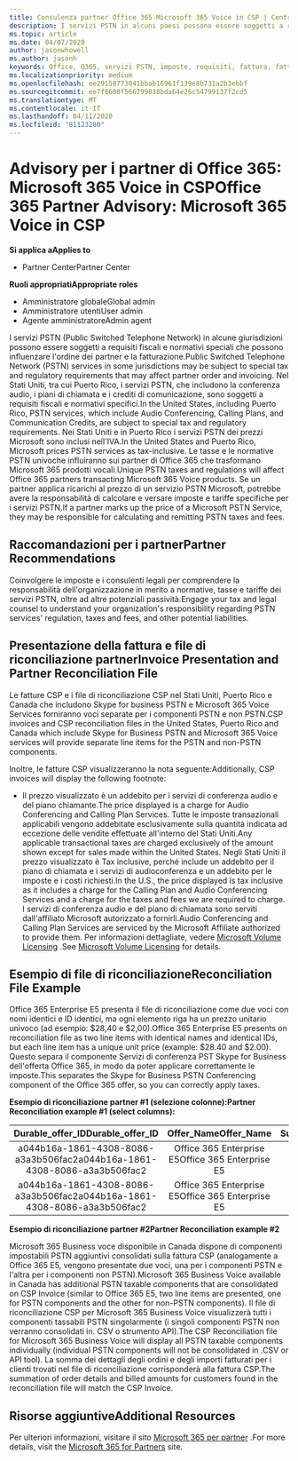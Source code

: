 ```yaml
---
title: Consulenza partner Office 365-Microsoft 365 Voice in CSP | Centro per i partner
description: I servizi PSTN in alcuni paesi possono essere soggetti a requisiti fiscali e normativi speciali che possono influenzare l'ordine e la fatturazione dei partner.
ms.topic: article
ms.date: 04/07/2020
author: jasonwhowell
ms.author: jasonh
keywords: Office, O365, servizi PSTN, imposte, requisiti, fattura, fatturazione
ms.localizationpriority: medium
ms.openlocfilehash: ee29158773041bbab16961f139e8b731a2b3ebbf
ms.sourcegitcommit: ee7f8600f566799838bda64e26c54799137f2cd5
ms.translationtype: MT
ms.contentlocale: it-IT
ms.lasthandoff: 04/11/2020
ms.locfileid: "81123280"
---
```

# <a name="office-365-partner-advisory-microsoft-365-voice-in-csp"></a><span data-ttu-id="4ae23-104">Advisory per i partner di Office 365: Microsoft 365 Voice in CSP</span><span class="sxs-lookup"><span data-stu-id="4ae23-104">Office 365 Partner Advisory: Microsoft 365 Voice in CSP</span></span>

<span data-ttu-id="4ae23-105">**Si applica a**</span><span class="sxs-lookup"><span data-stu-id="4ae23-105">**Applies to**</span></span>

- <span data-ttu-id="4ae23-106">Partner Center</span><span class="sxs-lookup"><span data-stu-id="4ae23-106">Partner Center</span></span>  

<span data-ttu-id="4ae23-107">**Ruoli appropriati**</span><span class="sxs-lookup"><span data-stu-id="4ae23-107">**Appropriate roles**</span></span>
-    <span data-ttu-id="4ae23-108">Amministratore globale</span><span class="sxs-lookup"><span data-stu-id="4ae23-108">Global admin</span></span>
-    <span data-ttu-id="4ae23-109">Amministratore utenti</span><span class="sxs-lookup"><span data-stu-id="4ae23-109">User admin</span></span>
-    <span data-ttu-id="4ae23-110">Agente amministratore</span><span class="sxs-lookup"><span data-stu-id="4ae23-110">Admin agent</span></span>

<span data-ttu-id="4ae23-111">I servizi PSTN (Public Switched Telephone Network) in alcune giurisdizioni possono essere soggetti a requisiti fiscali e normativi speciali che possono influenzare l'ordine dei partner e la fatturazione.</span><span class="sxs-lookup"><span data-stu-id="4ae23-111">Public Switched Telephone Network (PSTN) services in some jurisdictions may be subject to special tax and regulatory requirements that may affect partner order and invoicing.</span></span> <span data-ttu-id="4ae23-112">Nel Stati Uniti, tra cui Puerto Rico, i servizi PSTN, che includono la conferenza audio, i piani di chiamata e i crediti di comunicazione, sono soggetti a requisiti fiscali e normativi specifici.</span><span class="sxs-lookup"><span data-stu-id="4ae23-112">In the United States, including Puerto Rico, PSTN services, which include Audio Conferencing, Calling Plans, and Communication Credits, are subject to special tax and regulatory requirements.</span></span> <span data-ttu-id="4ae23-113">Nei Stati Uniti e in Puerto Rico i servizi PSTN dei prezzi Microsoft sono inclusi nell'IVA.</span><span class="sxs-lookup"><span data-stu-id="4ae23-113">In the United States and Puerto Rico, Microsoft prices PSTN services as tax-inclusive.</span></span>  <span data-ttu-id="4ae23-114">Le tasse e le normative PSTN univoche influiranno sui partner di Office 365 che trasformano Microsoft 365 prodotti vocali.</span><span class="sxs-lookup"><span data-stu-id="4ae23-114">Unique PSTN taxes and regulations will affect Office 365 partners transacting Microsoft 365 Voice products.</span></span>  <span data-ttu-id="4ae23-115">Se un partner applica ricarichi al prezzo di un servizio PSTN Microsoft, potrebbe avere la responsabilità di calcolare e versare imposte e tariffe specifiche per i servizi PSTN.</span><span class="sxs-lookup"><span data-stu-id="4ae23-115">If a partner marks up the price of a Microsoft PSTN Service, they may be responsible for calculating and remitting PSTN taxes and fees.</span></span>

## <a name="partner-recommendations"></a><span data-ttu-id="4ae23-116">Raccomandazioni per i partner</span><span class="sxs-lookup"><span data-stu-id="4ae23-116">Partner Recommendations</span></span>

<span data-ttu-id="4ae23-117">Coinvolgere le imposte e i consulenti legali per comprendere la responsabilità dell'organizzazione in merito a normative, tasse e tariffe dei servizi PSTN, oltre ad altre potenziali passività.</span><span class="sxs-lookup"><span data-stu-id="4ae23-117">Engage your tax and legal counsel to understand your organization's responsibility regarding PSTN services' regulation, taxes and fees, and other potential liabilities.</span></span>

## <a name="invoice-presentation-and-partner-reconciliation-file"></a><span data-ttu-id="4ae23-118">Presentazione della fattura e file di riconciliazione partner</span><span class="sxs-lookup"><span data-stu-id="4ae23-118">Invoice Presentation and Partner Reconciliation File</span></span>

<span data-ttu-id="4ae23-119">Le fatture CSP e i file di riconciliazione CSP nel Stati Uniti, Puerto Rico e Canada che includono Skype for business PSTN e Microsoft 365 Voice Services forniranno voci separate per i componenti PSTN e non PSTN.</span><span class="sxs-lookup"><span data-stu-id="4ae23-119">CSP invoices and CSP reconciliation files in the United States, Puerto Rico and Canada which include Skype for Business PSTN and Microsoft 365 Voice services will provide separate line items for the PSTN and non-PSTN components.</span></span>

<span data-ttu-id="4ae23-120">Inoltre, le fatture CSP visualizzeranno la nota seguente:</span><span class="sxs-lookup"><span data-stu-id="4ae23-120">Additionally, CSP invoices will display the following footnote:</span></span>

* <span data-ttu-id="4ae23-121">Il prezzo visualizzato è un addebito per i servizi di conferenza audio e del piano chiamante.</span><span class="sxs-lookup"><span data-stu-id="4ae23-121">The price displayed is a charge for Audio Conferencing and Calling Plan Services.</span></span>  <span data-ttu-id="4ae23-122">Tutte le imposte transazionali applicabili vengono addebitate esclusivamente sulla quantità indicata ad eccezione delle vendite effettuate all'interno del Stati Uniti.</span><span class="sxs-lookup"><span data-stu-id="4ae23-122">Any applicable transactional taxes are charged exclusively of the amount shown except for sales made within the United States.</span></span>  <span data-ttu-id="4ae23-123">Negli Stati Uniti il prezzo visualizzato è Tax inclusive, perché include un addebito per il piano di chiamata e i servizi di audioconferenza e un addebito per le imposte e i costi richiesti.</span><span class="sxs-lookup"><span data-stu-id="4ae23-123">In the U.S., the price displayed is tax inclusive as it includes a charge for the Calling Plan and Audio Conferencing Services and a charge for the taxes and fees we are required to charge.</span></span>  <span data-ttu-id="4ae23-124">I servizi di conferenza audio e del piano di chiamata sono serviti dall'affiliato Microsoft autorizzato a fornirli.</span><span class="sxs-lookup"><span data-stu-id="4ae23-124">Audio Conferencing and Calling Plan Services are serviced by the Microsoft Affiliate authorized to provide them.</span></span>  <span data-ttu-id="4ae23-125">Per informazioni dettagliate, vedere [Microsoft Volume Licensing](https://go.microsoft.com/fwlink/?LinkId=690247) .</span><span class="sxs-lookup"><span data-stu-id="4ae23-125">See [Microsoft Volume Licensing](https://go.microsoft.com/fwlink/?LinkId=690247) for details.</span></span>

## <a name="reconciliation-file-example"></a><span data-ttu-id="4ae23-126">Esempio di file di riconciliazione</span><span class="sxs-lookup"><span data-stu-id="4ae23-126">Reconciliation File Example</span></span>

<span data-ttu-id="4ae23-127">Office 365 Enterprise E5 presenta il file di riconciliazione come due voci con nomi identici e ID identici, ma ogni elemento riga ha un prezzo unitario univoco (ad esempio: $28,40 e $2,00).</span><span class="sxs-lookup"><span data-stu-id="4ae23-127">Office 365 Enterprise E5 presents on reconciliation file as two line items with identical names and identical IDs, but each line item has a unique unit price (example: $28.40 and $2.00).</span></span> <span data-ttu-id="4ae23-128">Questo separa il componente Servizi di conferenza PST Skype for Business dell'offerta Office 365, in modo da poter applicare correttamente le imposte.</span><span class="sxs-lookup"><span data-stu-id="4ae23-128">This separates the Skype for Business PSTN Conferencing component of the Office 365 offer, so you can correctly apply taxes.</span></span>

<span data-ttu-id="4ae23-129">**Esempio di riconciliazione partner #1 (selezione colonne):**</span><span class="sxs-lookup"><span data-stu-id="4ae23-129">**Partner Reconciliation example #1 (select columns):**</span></span>

|<span data-ttu-id="4ae23-130">**Durable_offer_ID**</span><span class="sxs-lookup"><span data-stu-id="4ae23-130">**Durable_offer_ID**</span></span>|<span data-ttu-id="4ae23-131">**Offer_Name**</span><span class="sxs-lookup"><span data-stu-id="4ae23-131">**Offer_Name**</span></span>|<span data-ttu-id="4ae23-132">**Subscription_Start_Date**</span><span class="sxs-lookup"><span data-stu-id="4ae23-132">**Subscription_Start_Date**</span></span>|<span data-ttu-id="4ae23-133">**Subscription_End_Date**</span><span class="sxs-lookup"><span data-stu-id="4ae23-133">**Subscription_End_Date**</span></span>|<span data-ttu-id="4ae23-134">**Charge_Start_Date**</span><span class="sxs-lookup"><span data-stu-id="4ae23-134">**Charge_Start_Date**</span></span>|<span data-ttu-id="4ae23-135">**Charge_End_Date**</span><span class="sxs-lookup"><span data-stu-id="4ae23-135">**Charge_End_Date**</span></span>|<span data-ttu-id="4ae23-136">**Charge_Type**</span><span class="sxs-lookup"><span data-stu-id="4ae23-136">**Charge_Type**</span></span>|<span data-ttu-id="4ae23-137">**Unit_Price**</span><span class="sxs-lookup"><span data-stu-id="4ae23-137">**Unit_Price**</span></span>|
|:----:|:----:|:----:|:----:|:----:|:----:|:----:|:----:|
|<span data-ttu-id="4ae23-138">a044b16a-1861-4308-8086-a3a3b506fac2</span><span class="sxs-lookup"><span data-stu-id="4ae23-138">a044b16a-1861-4308-8086-a3a3b506fac2</span></span>   |<span data-ttu-id="4ae23-139">Office 365 Enterprise E5</span><span class="sxs-lookup"><span data-stu-id="4ae23-139">Office 365 Enterprise E5</span></span>   |<span data-ttu-id="4ae23-140">8/10/2019 0:00</span><span class="sxs-lookup"><span data-stu-id="4ae23-140">8/10/2019 0:00</span></span>   |<span data-ttu-id="4ae23-141">8/11/2019 0:00</span><span class="sxs-lookup"><span data-stu-id="4ae23-141">8/11/2019 0:00</span></span>   |<span data-ttu-id="4ae23-142">8/11/2019 0:00</span><span class="sxs-lookup"><span data-stu-id="4ae23-142">8/11/2019 0:00</span></span>|<span data-ttu-id="4ae23-143">9/10/2019 0:00</span><span class="sxs-lookup"><span data-stu-id="4ae23-143">9/10/2019 0:00</span></span>   |<span data-ttu-id="4ae23-144">Tariffa periodica</span><span class="sxs-lookup"><span data-stu-id="4ae23-144">Cycle fee</span></span>   |<span data-ttu-id="4ae23-145">28,40</span><span class="sxs-lookup"><span data-stu-id="4ae23-145">28.40</span></span>   |
|<span data-ttu-id="4ae23-146">a044b16a-1861-4308-8086-a3a3b506fac2</span><span class="sxs-lookup"><span data-stu-id="4ae23-146">a044b16a-1861-4308-8086-a3a3b506fac2</span></span>   |<span data-ttu-id="4ae23-147">Office 365 Enterprise E5</span><span class="sxs-lookup"><span data-stu-id="4ae23-147">Office 365 Enterprise E5</span></span>   |<span data-ttu-id="4ae23-148">8/10/2019 0:00</span><span class="sxs-lookup"><span data-stu-id="4ae23-148">8/10/2019 0:00</span></span>   |<span data-ttu-id="4ae23-149">8/11/2019 0:00</span><span class="sxs-lookup"><span data-stu-id="4ae23-149">8/11/2019 0:00</span></span>   |<span data-ttu-id="4ae23-150">8/11/2019 0:00</span><span class="sxs-lookup"><span data-stu-id="4ae23-150">8/11/2019 0:00</span></span>   |<span data-ttu-id="4ae23-151">9/10/2019 0:00</span><span class="sxs-lookup"><span data-stu-id="4ae23-151">9/10/2019 0:00</span></span>   |<span data-ttu-id="4ae23-152">Tariffa periodica</span><span class="sxs-lookup"><span data-stu-id="4ae23-152">Cycle fee</span></span>   |<span data-ttu-id="4ae23-153">2,00</span><span class="sxs-lookup"><span data-stu-id="4ae23-153">2.00</span></span>   |

<span data-ttu-id="4ae23-154">**Esempio di riconciliazione partner #2**</span><span class="sxs-lookup"><span data-stu-id="4ae23-154">**Partner Reconciliation example #2**</span></span>

<span data-ttu-id="4ae23-155">Microsoft 365 Business voce disponibile in Canada dispone di componenti impostabili PSTN aggiuntivi consolidati sulla fattura CSP (analogamente a Office 365 E5, vengono presentate due voci, una per i componenti PSTN e l'altra per i componenti non PSTN).</span><span class="sxs-lookup"><span data-stu-id="4ae23-155">Microsoft 365 Business Voice available in Canada has additional PSTN taxable components that are consolidated on CSP Invoice (similar to Office 365 E5, two line items are presented, one for PSTN components and the other for non-PSTN components).</span></span>  <span data-ttu-id="4ae23-156">Il file di riconciliazione CSP per Microsoft 365 Business Voice visualizzerà tutti i componenti tassabili PSTN singolarmente (i singoli componenti PSTN non verranno consolidati in. CSV o strumento API).</span><span class="sxs-lookup"><span data-stu-id="4ae23-156">The CSP Reconciliation file for Microsoft 365 Business Voice will display all PSTN taxable components individually (individual PSTN components will not be consolidated in .CSV or API tool).</span></span>  <span data-ttu-id="4ae23-157">La somma dei dettagli degli ordini e degli importi fatturati per i clienti trovati nel file di riconciliazione corrisponderà alla fattura CSP.</span><span class="sxs-lookup"><span data-stu-id="4ae23-157">The summation of order details and billed amounts for customers found in the reconciliation file will match the CSP Invoice.</span></span>

## <a name="additional-resources"></a><span data-ttu-id="4ae23-158">Risorse aggiuntive</span><span class="sxs-lookup"><span data-stu-id="4ae23-158">Additional Resources</span></span>
<span data-ttu-id="4ae23-159">Per ulteriori informazioni, visitare il sito [Microsoft 365 per partner](https://www.microsoft.com/microsoft-365/partners/) .</span><span class="sxs-lookup"><span data-stu-id="4ae23-159">For more details, visit the [Microsoft 365 for Partners](https://www.microsoft.com/microsoft-365/partners/) site.</span></span>

